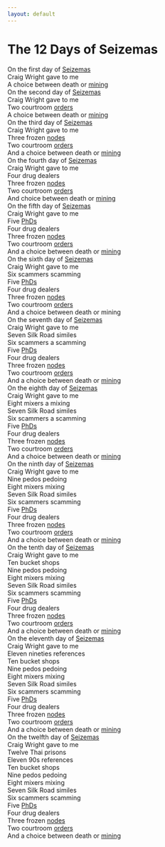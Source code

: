 ```yaml
---
layout: default
---
```


# The 12 Days of Seizemas

On the first day of [Seizemas](https://youtu.be/jMB1K4w-wRk?t=292)<br>
Craig Wright gave to me<br>
A choice between death or [mining](https://youtu.be/jMB1K4w-wRk?t=304)<br>
On the second day of [Seizemas](https://youtu.be/jMB1K4w-wRk?t=292)<br>
Craig Wright gave to me<br>
Two courtroom [orders](https://youtu.be/jMB1K4w-wRk?t=229)<br>
A choice between death or [mining](https://youtu.be/jMB1K4w-wRk?t=304)<br>
On the third day of [Seizemas](https://youtu.be/jMB1K4w-wRk?t=292)<br>
Craig Wright gave to me<br>
Three frozen [nodes](https://youtu.be/jMB1K4w-wRk?t=215)<br>
Two courtroom [orders](https://youtu.be/jMB1K4w-wRk?t=229)<br>
And a choice between death or [mining](https://youtu.be/jMB1K4w-wRk?t=304)<br>
On the fourth day of [Seizemas](https://youtu.be/jMB1K4w-wRk?t=292)<br>
Craig Wright gave to me<br>
Four drug dealers<br>
Three frozen [nodes](https://youtu.be/jMB1K4w-wRk?t=215)<br>
Two courtroom [orders](https://youtu.be/jMB1K4w-wRk?t=229)<br>
And choice between death or [mining](https://youtu.be/jMB1K4w-wRk?t=304)<br>
On the fifth day of [Seizemas](https://youtu.be/jMB1K4w-wRk?t=292)<br>
Craig Wright gave to me<br>
Five [PhDs](https://youtu.be/QiK34QicusI?t=98)<br>
Four drug dealers<br>
Three frozen [nodes](https://youtu.be/jMB1K4w-wRk?t=215)<br>
Two courtroom [orders](https://youtu.be/jMB1K4w-wRk?t=229)<br>
And a choice between death or [mining](https://youtu.be/jMB1K4w-wRk?t=304)<br>
On the sixth day of [Seizemas](https://youtu.be/jMB1K4w-wRk?t=292)<br>
Craig Wright gave to me<br>
Six scammers scamming<br>
Five [PhDs](https://youtu.be/QiK34QicusI?t=98)<br>
Four drug dealers<br>
Three frozen [nodes](https://youtu.be/jMB1K4w-wRk?t=215)<br>
Two courtroom [orders](https://youtu.be/jMB1K4w-wRk?t=229)<br>
And a choice between death or mining<br>
On the seventh day of [Seizemas](https://youtu.be/jMB1K4w-wRk?t=292)<br>
Craig Wright gave to me<br>
Seven Silk Road similes<br>
Six scammers a scamming<br>
Five [PhDs](https://youtu.be/QiK34QicusI?t=98)<br>
Four drug dealers<br>
Three frozen [nodes](https://youtu.be/jMB1K4w-wRk?t=215)<br>
Two courtroom [orders](https://youtu.be/jMB1K4w-wRk?t=229)<br>
And a choice between death or [mining](https://youtu.be/jMB1K4w-wRk?t=304)<br>
On the eighth day of [Seizemas](https://youtu.be/jMB1K4w-wRk?t=292)<br>
Craig Wright gave to me<br>
Eight mixers a mixing<br>
Seven Silk Road similes<br>
Six scammers a scamming<br>
Five [PhDs](https://youtu.be/QiK34QicusI?t=98)<br>
Four drug dealers<br>
Three frozen [nodes](https://youtu.be/jMB1K4w-wRk?t=215)<br>
Two courtroom [orders](https://youtu.be/jMB1K4w-wRk?t=229)<br>
And a choice between death or [mining](https://youtu.be/jMB1K4w-wRk?t=304)<br>
On the ninth day of [Seizemas](https://youtu.be/jMB1K4w-wRk?t=292)<br>
Craig Wright gave to me<br>
Nine pedos pedoing<br>
Eight mixers mixing<br>
Seven Silk Road similes<br>
Six scammers scamming<br>
Five [PhDs](https://youtu.be/QiK34QicusI?t=98)<br>
Four drug dealers<br>
Three frozen [nodes](https://youtu.be/jMB1K4w-wRk?t=215)<br>
Two courtroom [orders](https://youtu.be/jMB1K4w-wRk?t=229)<br>
And a choice between death or [mining](https://youtu.be/jMB1K4w-wRk?t=304)<br>
On the tenth day of [Seizemas](https://youtu.be/jMB1K4w-wRk?t=292)<br>
Craig Wright gave to me<br>
Ten bucket shops<br>
Nine pedos pedoing<br>
Eight mixers mixing<br>
Seven Silk Road similes<br>
Six scammers scamming<br>
Five [PhDs](https://youtu.be/QiK34QicusI?t=98)<br>
Four drug dealers<br>
Three frozen [nodes](https://youtu.be/jMB1K4w-wRk?t=215)<br>
Two courtroom [orders](https://youtu.be/jMB1K4w-wRk?t=229)<br>
And a choice between death or [mining](https://youtu.be/jMB1K4w-wRk?t=304)<br>
On the eleventh day of [Seizemas](https://youtu.be/jMB1K4w-wRk?t=292)<br>
Craig Wright gave to me<br>
Eleven nineties references<br>
Ten bucket shops<br>
Nine pedos pedoing<br>
Eight mixers mixing<br>
Seven Silk Road similes<br>
Six scammers scamming<br>
Five [PhDs](https://youtu.be/QiK34QicusI?t=98)<br>
Four drug dealers<br>
Three frozen [nodes](https://youtu.be/jMB1K4w-wRk?t=215)<br>
Two courtroom [orders](https://youtu.be/jMB1K4w-wRk?t=229)<br>
And a choice between death or [mining](https://youtu.be/jMB1K4w-wRk?t=304)<br>
On the twelfth day of [Seizemas](https://youtu.be/jMB1K4w-wRk?t=292)<br>
Craig Wright gave to me<br>
Twelve Thai prisons<br>
Eleven 90s references<br>
Ten bucket shops<br>
Nine pedos pedoing<br>
Eight mixers mixing<br>
Seven Silk Road similes<br>
Six scammers scamming<br>
Five [PhDs](https://youtu.be/QiK34QicusI?t=98)<br>
Four drug dealers<br>
Three frozen [nodes](https://youtu.be/jMB1K4w-wRk?t=215)<br>
Two courtroom [orders](https://youtu.be/jMB1K4w-wRk?t=229)<br>
And a choice between death or [mining](https://youtu.be/jMB1K4w-wRk?t=304)

